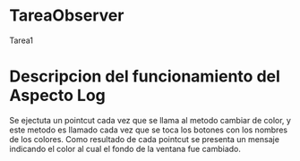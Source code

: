 # TareaObserver
Tarea1
# Descripcion del funcionamiento del Aspecto Log
Se ejectuta un pointcut cada vez que se llama al metodo cambiar de color, y este
metodo es llamado cada vez que se toca los botones con los nombres de los colores.
Como resultado de cada pointcut se presenta un mensaje indicando el color al cual
el fondo de la ventana fue cambiado.
